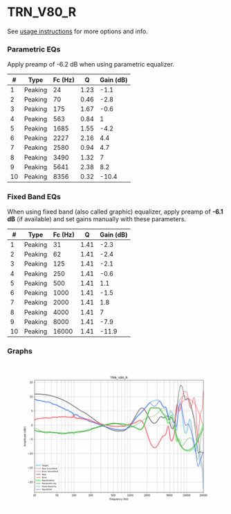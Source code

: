 # TRN_V80_R
See [usage instructions](https://github.com/jaakkopasanen/AutoEq#usage) for more options and info.

### Parametric EQs
Apply preamp of -6.2 dB when using parametric equalizer.

|   # | Type    |   Fc (Hz) |    Q |   Gain (dB) |
|-----|---------|-----------|------|-------------|
|   1 | Peaking |        24 | 1.23 |        -1.1 |
|   2 | Peaking |        70 | 0.46 |        -2.8 |
|   3 | Peaking |       175 | 1.67 |        -0.6 |
|   4 | Peaking |       563 | 0.84 |         1   |
|   5 | Peaking |      1685 | 1.55 |        -4.2 |
|   6 | Peaking |      2227 | 2.16 |         4.4 |
|   7 | Peaking |      2580 | 0.94 |         4.7 |
|   8 | Peaking |      3490 | 1.32 |         7   |
|   9 | Peaking |      5641 | 2.38 |         8.2 |
|  10 | Peaking |      8356 | 0.32 |       -10.4 |

### Fixed Band EQs
When using fixed band (also called graphic) equalizer, apply preamp of **-6.1 dB** (if available) and set gains manually with these parameters.

|   # | Type    |   Fc (Hz) |    Q |   Gain (dB) |
|-----|---------|-----------|------|-------------|
|   1 | Peaking |        31 | 1.41 |        -2.3 |
|   2 | Peaking |        62 | 1.41 |        -2.4 |
|   3 | Peaking |       125 | 1.41 |        -2.1 |
|   4 | Peaking |       250 | 1.41 |        -0.6 |
|   5 | Peaking |       500 | 1.41 |         1.1 |
|   6 | Peaking |      1000 | 1.41 |        -1.5 |
|   7 | Peaking |      2000 | 1.41 |         1.8 |
|   8 | Peaking |      4000 | 1.41 |         7   |
|   9 | Peaking |      8000 | 1.41 |        -7.9 |
|  10 | Peaking |     16000 | 1.41 |       -11.9 |

### Graphs
![](./TRN_V80_R.png)
